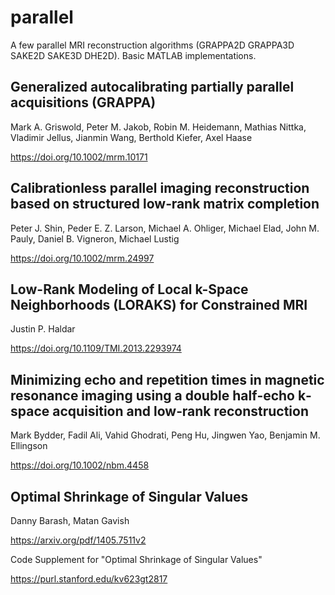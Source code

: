 # parallel
A few parallel MRI reconstruction algorithms (GRAPPA2D GRAPPA3D SAKE2D SAKE3D DHE2D). Basic MATLAB implementations.

## Generalized autocalibrating partially parallel acquisitions (GRAPPA)

Mark A. Griswold, Peter M. Jakob, Robin M. Heidemann, Mathias Nittka, Vladimir Jellus, Jianmin Wang, Berthold Kiefer, Axel Haase

https://doi.org/10.1002/mrm.10171


## Calibrationless parallel imaging reconstruction based on structured low‐rank matrix completion

Peter J. Shin, Peder E. Z. Larson, Michael A. Ohliger, Michael Elad, John M. Pauly, Daniel B. Vigneron, Michael Lustig

https://doi.org/10.1002/mrm.24997


## Low-Rank Modeling of Local k-Space Neighborhoods (LORAKS) for Constrained MRI

Justin P. Haldar

https://doi.org/10.1109/TMI.2013.2293974


## Minimizing echo and repetition times in magnetic resonance imaging using a double half‐echo k‐space acquisition and low‐rank reconstruction 

Mark Bydder, Fadil Ali, Vahid Ghodrati, Peng Hu, Jingwen Yao, Benjamin M. Ellingson

https://doi.org/10.1002/nbm.4458


## Optimal Shrinkage of Singular Values

Danny Barash, Matan Gavish

https://arxiv.org/pdf/1405.7511v2 

Code Supplement for "Optimal Shrinkage of Singular Values"

https://purl.stanford.edu/kv623gt2817
